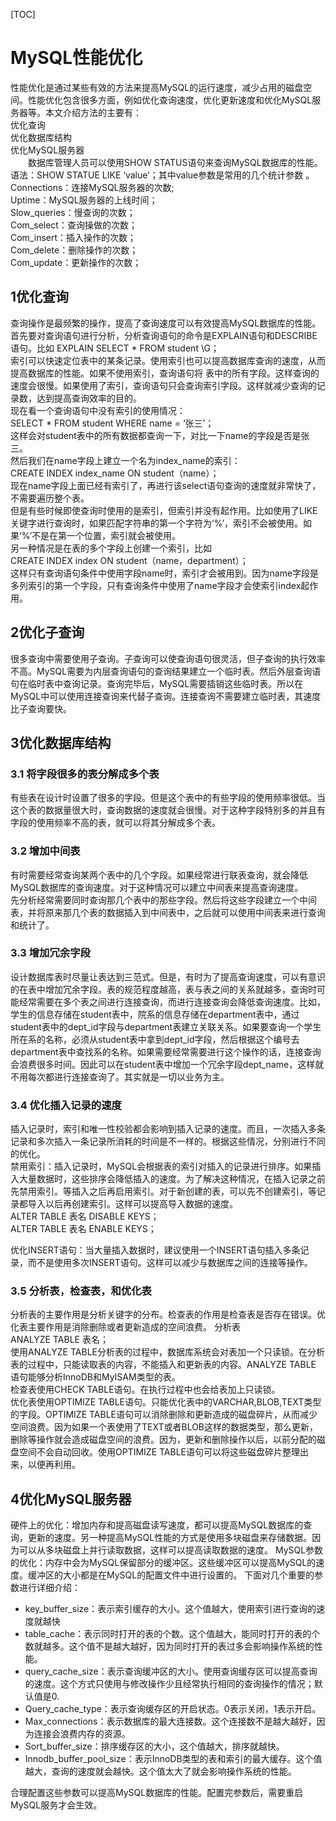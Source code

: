 [TOC]
# MySQL性能优化


性能优化是通过某些有效的方法来提高MySQL的运行速度，减少占用的磁盘空间。性能优化包含很多方面，例如优化查询速度，优化更新速度和优化MySQL服务器等。本文介绍方法的主要有：  
优化查询  
优化数据库结构  
优化MySQL服务器  
　　数据库管理人员可以使用SHOW STATUS语句来查询MySQL数据库的性能。语法：SHOW STATUE LIKE ‘value’；其中value参数是常用的几个统计参数  。  
Connections：连接MySQL服务器的次数;  
Uptime：MySQL服务器的上线时间；  
Slow_queries：慢查询的次数；  
Com_select：查询操做的次数；  
Com_insert：插入操作的次数；  
Com_delete：删除操作的次数；  
Com_update：更新操作的次数；  

## 1优化查询
查询操作是最频繁的操作，提高了查询速度可以有效提高MySQL数据库的性能。  
首先要对查询语句进行分析，分析查询语句的命令是EXPLAIN语句和DESCRIBE语句。比如 EXPLAIN SELECT * FROM student  \G；  
索引可以快速定位表中的某条记录。使用索引也可以提高数据库查询的速度，从而提高数据库的性能。如果不使用索引，查询语句将 表中的所有字段。这样查询的速度会很慢。如果使用了索引，查询语句只会查询索引字段。这样就减少查询的记录数，达到提高查询效率的目的。  
现在看一个查询语句中没有索引的使用情况：  
SELECT * FROM student  WHERE name = ‘张三’；  
这样会对student表中的所有数据都查询一下，对比一下name的字段是否是张三。  
然后我们在name字段上建立一个名为index_name的索引：  
CREATE INDEX index_name ON student（name）；  
现在name字段上面已经有索引了，再进行该select语句查询的速度就非常快了，不需要遍历整个表。  
但是有些时候即使查询时使用的是索引，但索引并没有起作用。比如使用了LIKE关键字进行查询时，如果匹配字符串的第一个字符为‘%’，索引不会被使用。如果‘%’不是在第一个位置，索引就会被使用。  
另一种情况是在表的多个字段上创建一个索引，比如  
CREATE INDEX index ON student（name，department）；  
这样只有查询语句条件中使用字段name时，索引才会被用到。因为name字段是多列索引的第一个字段，只有查询条件中使用了name字段才会使索引index起作用。  

## 2优化子查询
很多查询中需要使用子查询。子查询可以使查询语句很灵活，但子查询的执行效率不高。MySQL需要为内层查询语句的查询结果建立一个临时表。然后外层查询语句在临时表中查询记录。查询完毕后，MySQL需要插销这些临时表。所以在MySQL中可以使用连接查询来代替子查询。连接查询不需要建立临时表，其速度比子查询要快。

## 3优化数据库结构
### 3.1 将字段很多的表分解成多个表
有些表在设计时设置了很多的字段。但是这个表中的有些字段的使用频率很低。当这个表的数据量很大时，查询数据的速度就会很慢。对于这种字段特别多的并且有字段的使用频率不高的表，就可以将其分解成多个表。
### 3.2 增加中间表
有时需要经常查询某两个表中的几个字段。如果经常进行联表查询，就会降低MySQL数据库的查询速度。对于这种情况可以建立中间表来提高查询速度。  
先分析经常需要同时查询那几个表中的那些字段。然后将这些字段建立一个中间表，并将原来那几个表的数据插入到中间表中，之后就可以使用中间表来进行查询和统计了。
### 3.3 增加冗余字段
设计数据库表时尽量让表达到三范式。但是，有时为了提高查询速度，可以有意识的在表中增加冗余字段。表的规范程度越高，表与表之间的关系就越多，查询时可能经常需要在多个表之间进行连接查询，而进行连接查询会降低查询速度。比如，学生的信息存储在student表中，院系的信息存储在department表中，通过student表中的dept_id字段与department表建立关联关系。如果要查询一个学生所在系的名称，必须从student表中拿到dept_id字段，然后根据这个编号去department表中查找系的名称。如果需要经常需要进行这个操作的话，连接查询会浪费很多时间。因此可以在student表中增加一个冗余字段dept_name，这样就不用每次都进行连接查询了。其实就是一切以业务为主。
### 3.4 优化插入记录的速度
插入记录时，索引和唯一性校验都会影响到插入记录的速度。而且，一次插入多条记录和多次插入一条记录所消耗的时间是不一样的。根据这些情况，分别进行不同的优化。  
禁用索引：插入记录时，MySQL会根据表的索引对插入的记录进行排序。如果插入大量数据时，这些排序会降低插入的速度。为了解决这种情况，在插入记录之前先禁用索引。等插入之后再启用索引。对于新创建的表，可以先不创建索引，等记录都导入以后再创建索引。这样可以提高导入数据的速度。  
ALTER TABLE 表名 DISABLE KEYS；  
ALTER TABLE 表名 ENABLE KEYS；  

优化INSERT语句：当大量插入数据时，建议使用一个INSERT语句插入多条记录，而不是使用多次INSERT语句。这样可以减少与数据库之间的连接等操作。
### 3.5 分析表，检查表，和优化表
分析表的主要作用是分析关键字的分布。检查表的作用是检查表是否存在错误。优化表主要作用是消除删除或者更新造成的空间浪费。
分析表   
ANALYZE TABLE 表名；  
使用ANALYZE TABLE分析表的过程中，数据库系统会对表加一个只读锁。在分析表的过程中，只能读取表的内容，不能插入和更新表的内容。ANALYZE TABLE 语句能够分析InnoDB和MyISAM类型的表。  
检查表使用CHECK TABLE语句。在执行过程中也会给表加上只读锁。  
优化表使用OPTIMIZE TABLE语句。只能优化表中的VARCHAR,BLOB,TEXT类型的字段。OPTIMIZE TABLE语句可以消除删除和更新造成的磁盘碎片，从而减少空间浪费。因为如果一个表使用了TEXT或者BLOB这样的数据类型，那么更新，删除等操作就会造成磁盘空间的浪费。因为，更新和删除操作以后，以前分配的磁盘空间不会自动回收。使用OPTIMIZE TABLE语句可以将这些磁盘碎片整理出来，以便再利用。

## 4优化MySQL服务器
硬件上的优化：增加内存和提高磁盘读写速度，都可以提高MySQL数据库的查询，更新的速度。另一种提高MySQL性能的方式是使用多块磁盘来存储数据。因为可以从多块磁盘上并行读取数据，这样可以提高读取数据的速度。
MySQL参数的优化：内存中会为MySQL保留部分的缓冲区。这些缓冲区可以提高MySQL的速度。缓冲区的大小都是在MySQL的配置文件中进行设置的。
下面对几个重要的参数进行详细介绍：
* key_buffer_size：表示索引缓存的大小。这个值越大，使用索引进行查询的速度就越快
* table_cache：表示同时打开的表的个数。这个值越大，能同时打开的表的个数就越多。这个值不是越大越好，因为同时打开的表过多会影响操作系统的性能。
* query_cache_size：表示查询缓冲区的大小。使用查询缓存区可以提高查询的速度。这个方式只使用与修改操作少且经常执行相同的查询操作的情况；默认值是0.
* Query_cache_type：表示查询缓存区的开启状态。0表示关闭，1表示开启。
* Max_connections：表示数据库的最大连接数。这个连接数不是越大越好，因为连接会浪费内存的资源。
* Sort_buffer_size：排序缓存区的大小，这个值越大，排序就越快。
* Innodb_buffer_pool_size：表示InnoDB类型的表和索引的最大缓存。这个值越大，查询的速度就会越快。这个值太大了就会影响操作系统的性能。

合理配置这些参数可以提高MySQL数据库的性能。配置完参数后，需要重启MySQL服务才会生效。

